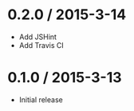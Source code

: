 0.2.0 / 2015-3-14
=================

  * Add JSHint
  * Add Travis CI

0.1.0 / 2015-3-13
=================

  * Initial release
